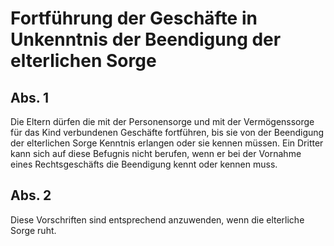 # Fortführung der Geschäfte in Unkenntnis der Beendigung der elterlichen Sorge



## Abs. 1

 Die Eltern dürfen die mit der Personensorge und mit der Vermögenssorge für das Kind verbundenen Geschäfte fortführen, bis sie von der Beendigung der elterlichen Sorge Kenntnis erlangen oder sie kennen müssen. Ein Dritter kann sich auf diese Befugnis nicht berufen, wenn er bei der Vornahme eines Rechtsgeschäfts die Beendigung kennt oder kennen muss.

## Abs. 2

 Diese Vorschriften sind entsprechend anzuwenden, wenn die elterliche Sorge ruht. 

